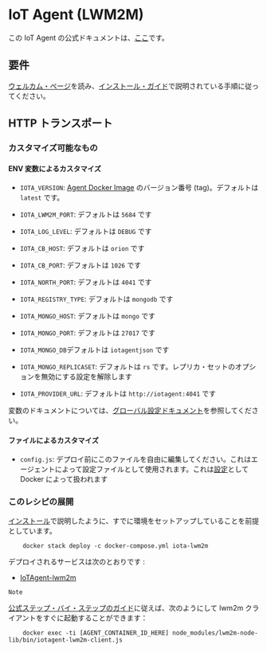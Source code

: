 # IoT Agent (LWM2M)

この IoT Agent の公式ドキュメントは、[ここ](https://fiware-iotagent-lwm2m.readthedocs.io/)です。

## 要件

[ウェルカム・ページ](../../index.md)を読み、[インストール・ガイド](../../installation.md)で説明されている手順に従ってください。

## HTTP トランスポート

### カスタマイズ可能なもの

#### ENV 変数によるカスタマイズ

- `IOTA_VERSION`: [Agent Docker Image](https://hub.docker.com/r/telefonicaiot/lightweightm2m-iotagent/tags/) のバージョン番号 (tag)。デフォルトは `latest` です。

- `IOTA_LWM2M_PORT`: デフォルトは `5684` です

- `IOTA_LOG_LEVEL`: デフォルトは `DEBUG` です

- `IOTA_CB_HOST`: デフォルトは `orion` です

- `IOTA_CB_PORT`: デフォルトは `1026` です

- `IOTA_NORTH_PORT`: デフォルトは `4041` です

- `IOTA_REGISTRY_TYPE`: デフォルトは `mongodb` です

- `IOTA_MONGO_HOST`: デフォルトは `mongo` です

- `IOTA_MONGO_PORT`: デフォルトは `27017` です

- `IOTA_MONGO_DB`デフォルトは `iotagentjson` です

- `IOTA_MONGO_REPLICASET`: デフォルトは `rs` です。レプリカ・セットのオプションを無効にする設定を解除します

- `IOTA_PROVIDER_URL`: デフォルトは `http://iotagent:4041` です

変数のドキュメントについては、[グローバル設定ドキュメント](https://github.com/telefonicaid/iotagent-node-lib/blob/master/doc/installationguide.md)を参照してください。

#### ファイルによるカスタマイズ

- `config.js`: デプロイ前にこのファイルを自由に編集してください。これはエージェントによって設定ファイルとして使用されます。これは[設定](https://docs.docker.com/compose/compose-file/#configs)として Docker によって扱われます

### このレシピの展開

[インストール](../../installation.md)で説明したように、すでに環境をセットアップしていることを前提としています。

```
    docker stack deploy -c docker-compose.yml iota-lwm2m
```

デプロイされるサービスは次のとおりです :

- [IoTAgent-lwm2m](https://github.com/telefonicaid/lightweightm2m-iotagent)

``Note``

[公式ステップ・バイ・ステップのガイド](https://fiware-iotagent-lwm2m.readthedocs.io/en/latest/userGuide/index.html)に従えば、次のようにして lwm2m クライアントをすぐに起動することができます：

```
    docker exec -ti [AGENT_CONTAINER_ID_HERE] node_modules/lwm2m-node-lib/bin/iotagent-lwm2m-client.js
```
